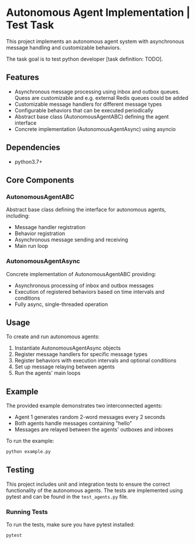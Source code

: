 # Autonomous Agent Implementation | Test Task

This project implements an autonomous agent system with asynchronous message handling and customizable behaviors.

The task goal is to test python developer [task definition: TODO].

## Features

- Asynchronous message processing using inbox and outbox queues. Quess are customizable and e.g. external Redis queues could be added
- Customizable message handlers for different message types
- Configurable behaviors that can be executed periodically
- Abstract base class (AutonomousAgentABC) defining the agent interface
- Concrete implementation (AutonomousAgentAsync) using asyncio

## Dependencies

- python3.7+

## Core Components

### AutonomousAgentABC

Abstract base class defining the interface for autonomous agents, including:

- Message handler registration
- Behavior registration
- Asynchronous message sending and receiving
- Main run loop

### AutonomousAgentAsync

Concrete implementation of AutonomousAgentABC providing:

- Asynchronous processing of inbox and outbox messages
- Execution of registered behaviors based on time intervals and conditions
- Fully async, single-threaded operation

## Usage

To create and run autonomous agents:

1. Instantiate AutonomousAgentAsync objects
2. Register message handlers for specific message types
3. Register behaviors with execution intervals and optional conditions
4. Set up message relaying between agents
5. Run the agents' main loops

## Example

The provided example demonstrates two interconnected agents:

- Agent 1 generates random 2-word messages every 2 seconds
- Both agents handle messages containing "hello"
- Messages are relayed between the agents' outboxes and inboxes

To run the example:

```python
python example.py
```

## Testing

This project includes unit and integration tests to ensure the correct functionality of the autonomous agents. The tests are implemented using pytest and can be found in the `test_agents.py` file.

### Running Tests

To run the tests, make sure you have pytest installed:

```bash
pytest
```
